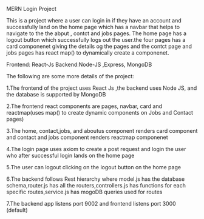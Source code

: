 MERN Login Project

This is a project where a user can login in if they have an account and successfully land on the home page which has a navbar that helps to navigate to the the abput , contct and jobs pages. The home page has a logout button which successfully logs out the user.the four pages has a card componenet giving the details og the pages and the contct page and jobs pages has react map() to dynamically create a componenet.

Frontend: React-Js
Backend:Node-JS ,Express, MongoDB

The following are some more details of the project:

1.The frontend of the project uses React Js ,the backend uses Node JS, and the database is supported by MongoDB

2.The frontend react components are pages, navbar, card and reactmap(uses map() to create dynamic components on Jobs and Contact pages)

3.The home, contact,jobs, and aboutus component renders card component and contact and jobs component renders reactmap componenet

4.The login page uses axiom to create a post request and login the user who after successful login lands on the home page

5.The user can logout clicking on the logout button on the home page

6.The backend follows Rest hierarchy where model.js has the database schema,router.js has all the routers,controllers.js has functions for each specific routes,service.js has mogoDB queries used for routes

7.The backend app listens port 9002 and frontend listens port 3000 (default)

